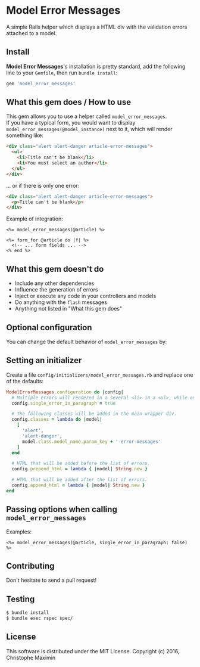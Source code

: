 # Model Error Messages

A simple Rails helper which displays a HTML div with the validation errors attached to a model.

## Install

**Model Error Messages**'s installation is pretty standard, add the following line to your `Gemfile`, then run `bundle install`:

```rb
gem 'model_error_messages'
```

## What this gem does / How to use

This gem allows you to use a helper called `model_error_messages`.  
If you have a typical form, you would want to display `model_error_messages(@model_instance)` next to it, which will render something like:

```html
<div class="alert alert-danger article-error-messages">
  <ul>
    <li>Title can't be blank</li>
    <li>You must select an author</li>
  </ul>
</div>
```

... or if there is only one error:

```html
<div class="alert alert-danger article-error-messages">
  <p>Title can't be blank</p>
</div>
```

Example of integration:

```erb
<%= model_error_messages(@article) %>

<%= form_for @article do |f| %>
  <!-- ... form fields ... -->
<% end %>
```

## What this gem doesn't do

* Include any other dependencies
* Influence the generation of errors
* Inject or execute any code in your controllers and models
* Do anything with the `flash` messages
* Anything not listed in "What this gem does"

## Optional configuration

You can change the default behavior of `model_error_messages` by:

## Setting an initializer

Create a file `config/initializers/model_error_messages.rb` and replace one of the defaults:

```rb
ModelErrorMessages.configuration do |config|
  # Multiple errors will rendered in a several <li> in a <ul>, while one error will be rendered in a <p>
  config.single_error_in_paragraph = true

  # The following classes will be added in the main wrapper div.
  config.classes = lambda do |model|
    [
      'alert',
      'alert-danger',
      model.class.model_name.param_key + '-error-messages'
    ]
  end

  # HTML that will be added before the list of errors.
  config.prepend_html = lambda { |model| String.new }

  # HTML that will be added after the list of errors.
  config.append_html = lambda { |model| String.new }
end
```

## Passing options when calling `model_error_messages`

Examples:

```erb
<%= model_error_messages(@article, single_error_in_paragraph: false) %>
```

## Contributing

Don't hesitate to send a pull request!

## Testing

```sh
$ bundle install
$ bundle exec rspec spec/
```

## License

This software is distributed under the MIT License. Copyright (c) 2016, Christophe Maximin
